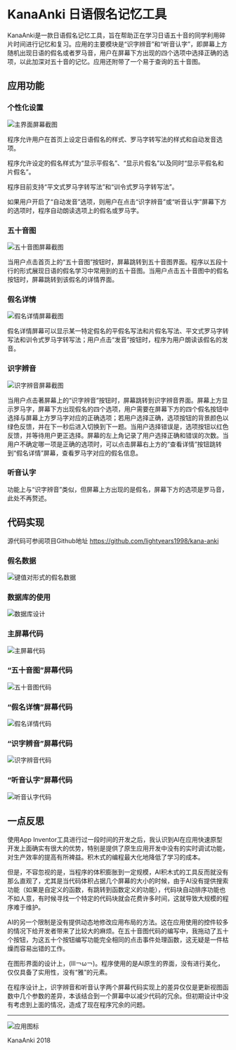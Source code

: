 # KanaAnki 日语假名记忆工具

KanaAnki是一款日语假名记忆工具，旨在帮助正在学习日语五十音的同学利用碎片时间进行记忆和复习。应用的主要模块是“识字辨音”和“听音认字”，即屏幕上方随机出现日语的假名或者罗马音，用户在屏幕下方出现的四个选项中选择正确的选项，以此加深对五十音的记忆。应用还附带了一个易于查询的五十音图。

## 应用功能

### 个性化设置

![主界面屏幕截图](/docs/screenshot1.jpg)

程序允许用户在首页上设定日语假名的样式、罗马字转写法的样式和自动发音选项。

程序允许设定的假名样式为“显示平假名”、“显示片假名”以及同时“显示平假名和片假名”。

程序目前支持“平文式罗马字转写法”和“训令式罗马字转写法”。

如果用户开启了“自动发音”选项，则用户在点击“识字辨音”或“听音认字”屏幕下方的选项时，程序自动朗读选项上的假名或罗马字。

### 五十音图

![五十音图屏幕截图](/docs/screenshot4.png)

当用户点击首页上的“五十音图”按钮时，屏幕跳转到五十音图界面。程序以五段十行的形式展现日语的假名学习中常用到的五十音图。当用户点击五十音图中的假名按钮时，屏幕跳转到该假名的详情界面。

### 假名详情

![假名详情屏幕截图](/docs/screenshot2.png)

假名详情屏幕可以显示某一特定假名的平假名写法和片假名写法、平文式罗马字转写法和训令式罗马字转写法；用户点击“发音”按钮时，程序为用户朗读该假名的发音。

### 识字辨音

![识字辨音屏幕截图](/docs/screenshot3.png)

当用户点击著屏幕上的“识字辨音”按钮时，屏幕跳转到识字辨音界面。屏幕上方显示罗马字，屏幕下方出现假名的四个选项，用户需要在屏幕下方的四个假名按钮中选择与屏幕上方罗马字对应的正确选项；若用户选择正确，选项按钮的背景颜色以绿色反馈，并在下一秒后进入切换到下一题。当用户选择错误是，选项按钮以红色反馈，并等待用户更正选择。屏幕的左上角记录了用户选择正确和错误的次数。当用户不确定哪一项是正确的选项时，可以点击屏幕右上方的“查看详情”按钮跳转到“假名详情”屏幕，查看罗马字对应的假名信息。

### 听音认字

功能上与“识字辨音”类似，但屏幕上方出现的是假名，屏幕下方的选项是罗马音，此处不再赘述。

## 代码实现

源代码可参阅项目Github地址 <https://github.com/lightyears1998/kana-anki>

### 假名数据

![键值对形式的假名数据](/docs/键值对形式的假名数据.png)

### 数据库的使用

![数据库设计](/docs/数据库设计.png)

### 主屏幕代码

![主屏幕代码](/docs/blocks_home.png)

### “五十音图”屏幕代码

![五十音图代码](/docs/blocks_fifty.png)

### “假名详情”屏幕代码

![假名详情代码](/docs/blocks_detail.png)

### “识字辨音”屏幕代码

![识字辨音代码](/docs/blocks_toknowsound.png)

### “听音认字”屏幕代码

![听音认字代码](/docs/blocks_toknowcharacters.png)

## 一点反思

使用App Inventor工具进行过一段时间的开发之后，我认识到AI在应用快速原型开发上面确实有很大的优势，特别是提供了原生应用开发中没有的实时调试功能，对生产效率的提高有所裨益。积木式的编程最大化地降低了学习的成本。

但是，不容忽视的是，当程序的体积膨胀到一定规模，AI积木式的工具反而就没有那么直观了，尤其是当代码体积占据几个屏幕的大小的时候，由于AI没有提供搜索功能（如果是自定义的函数，有跳转到函数定义的功能），代码块自动排序功能也不如人意，有时候寻找一个特定的代码块就会花费许多时间，这就导致大规模的程序难于维护。

AI的另一个限制是没有提供动态地修改应用布局的方法。这在应用使用的控件较多的情况下给开发者带来了比较大的麻烦。在五十音图代码的编写中，我拖动了五十个按钮，为这五十个按钮编写功能完全相同的点击事件处理函数，这无疑是一件枯燥而容易出错的工作。

在图形界面的设计上，(lll￢ω￢)。程序使用的是AI原生的界面，没有进行美化，仅仅具备了实用性，没有“雅”的元素。

在程序设计上，识字辨音和听音认字两个屏幕代码实现上的差异仅仅是更新视图函数中几个参数的差异，本该结合到一个屏幕中以减少代码的冗余。但初期设计中没有考虑到上面的情况，造成了现在程序冗余的问题。

---

![应用图标](/resource/icon.png)

KanaAnki 2018
